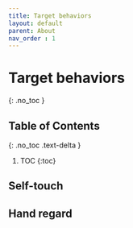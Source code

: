 ```yaml
---
title: Target behaviors
layout: default
parent: About
nav_order : 1
---
```


# Target behaviors
{: .no_toc }

## Table of Contents
{: .no_toc .text-delta }

1. TOC
{:toc}

## Self-touch

## Hand regard